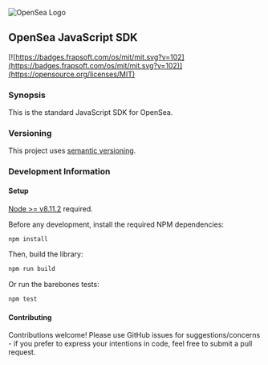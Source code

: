 ![OpenSea Logo](https://opensea.io/static/images/logos/opensea-logo.png "OpenSea Logo")

## OpenSea JavaScript SDK

[![https://badges.frapsoft.com/os/mit/mit.svg?v=102](https://badges.frapsoft.com/os/mit/mit.svg?v=102)](https://opensource.org/licenses/MIT)
<!-- [![npm](https://img.shields.io/npm/v/wyvern-js.svg)](https://www.npmjs.com/package/wyvern-js) [![npm](https://img.shields.io/npm/dt/wyvern-js.svg)](https://www.npmjs.com/package/wyvern-js) -->

### Synopsis

This is the standard JavaScript SDK for OpenSea.

### Versioning

This project uses [semantic versioning](https://semver.org/).

### Development Information

#### Setup

[Node >= v8.11.2](https://nodejs.org/en/) required.

Before any development, install the required NPM dependencies:

```bash
npm install
```

Then, build the library:

```bash
npm run build
```

Or run the barebones tests:
```bash
npm test
```

#### Contributing

Contributions welcome! Please use GitHub issues for suggestions/concerns - if you prefer to express your intentions in code, feel free to submit a pull request.
